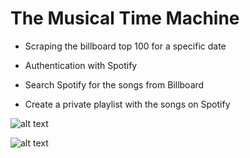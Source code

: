 # The Musical Time Machine

- Scraping the billboard top 100 for a specific date

- Authentication with Spotify

- Search Spotify for the songs from Billboard

- Create a private playlist with the songs on Spotify

![alt text](?raw=true)

![alt text](?raw=true)